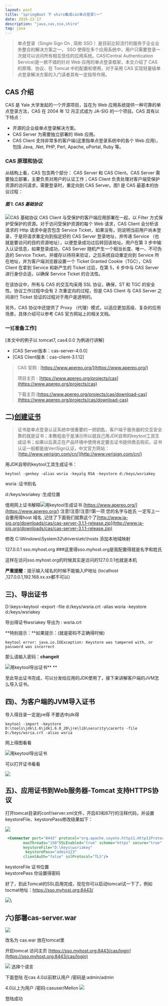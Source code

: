 ```yaml
---
layout: post
title: "springBoot 下 shiro集成cas单点登录(一"
date: 2016-12-17
description: "java,cas,sso,shiro"
tag: java
--- 
```


>  单点登录（Single Sign On , 简称 SSO ）是目前比较流行的服务于企业业务整合的解决方案之一， SSO 使得在多个应用系统中，用户只需要登录一次就可以访问所有相互信任的应用系统。CAS(Central Authentication Service)是一款不错的针对 Web 应用的单点登录框架，本文介绍了 CAS 的原理、协议、在 Tomcat 中的配置和使用，对于采用 CAS 实现轻量级单点登录解决方案的入门读者具有一定指导作用。

## CAS 介绍

CAS 是 Yale 大学发起的一个开源项目，旨在为 Web 应用系统提供一种可靠的单点登录方法，CAS 在 2004 年 12 月正式成为 JA-SIG 的一个项目。CAS 具有以下特点：

- 开源的企业级单点登录解决方案。
- CAS Server 为需要独立部署的 Web 应用。
- CAS Client 支持非常多的客户端(这里指单点登录系统中的各个 Web 应用)，包括 Java, .Net, PHP, Perl, Apache, uPortal, Ruby 等。

### CAS 原理和协议

从结构上看，CAS 包含两个部分： CAS Server 和 CAS Client。CAS Server 需要独立部署，主要负责对用户的认证工作；CAS Client 负责处理对客户端受保护资源的访问请求，需要登录时，重定向到 CAS Server。图1 是 CAS 最基本的协议过程：

##### 图 1. CAS 基础协议
![CAS 基础协议](http://4315e09a.wiz03.com/share/resources/0d05ee77-f6f9-4d9a-91b0-0fda65647310/index_files/0.0828712994698435.png)
CAS Client 与受保护的客户端应用部署在一起，以 Filter 方式保护受保护的资源。对于访问受保护资源的每个 Web 请求，CAS Client 会分析该请求的 Http 请求中是否包含 Service Ticket，如果没有，则说明当前用户尚未登录，于是将请求重定向到指定好的 CAS Server 登录地址，并传递 Service （也就是要访问的目的资源地址），以便登录成功过后转回该地址。用户在第 3 步中输入认证信息，如果登录成功，CAS Server 随机产生一个相当长度、唯一、不可伪造的 Service Ticket，并缓存以待将来验证，之后系统自动重定向到 Service 所在地址，并为客户端浏览器设置一个 Ticket Granted Cookie（TGC），CAS Client 在拿到 Service 和新产生的 Ticket 过后，在第 5，6 步中与 CAS Server 进行身份合适，以确保 Service Ticket 的合法性。

在该协议中，所有与 CAS 的交互均采用 SSL 协议，确保，ST 和 TGC 的安全性。协议工作过程中会有 2 次重定向的过程，但是 CAS Client 与 CAS Server 之间进行 Ticket 验证的过程对于用户是透明的。

另外，CAS 协议中还提供了 Proxy （代理）模式，以适应更加高级、复杂的应用场景，具体介绍可以参考 CAS 官方网站上的相关文档。

### 一)[准备工作]

[本文中的例子以 tomcat7, cas4.0.0 为例进行讲解]

- [CAS Server版本：cas-server-4.0.0]
- [CAS Client版本：cas-client-3.1.12]

>  CAS 官网 : [https://www.apereo.org/](https://www.apereo.org/)
> 
> 
> 
> 
> 
> 项目主页 : [https://www.apereo.org/projects/cas](https://www.apereo.org/projects/cas)
> 
> 
> 
> 
> 
> 下载主页:[https://www.apereo.org/projects/cas/download-cas](https://www.apereo.org/projects/cas/download-cas)

## 二)[创建证书](http://www.ibm.com/developerworks/cn/opensource/os-cn-cas/index.html)

>  证书是单点登录认证系统中很重要的一把钥匙，客户端于服务器的交互安全靠的就是证书；本教程由于是演示所以就自己用JDK自带的keytool工具生成证书；如果以后真正在产品环境中使用肯定要去证书提供商去购买，证书认证一般都是由VeriSign认证，中文官方网站：[http://www.verisign.com/cn/](http://www.verisign.com/cn/)

用JDK自带的keytool工具生成证书：

    

    
    keytool -genkey -alias wsria -keyalg RSA -keystore d:/keys/wsriakey
    
    

wsria :证书别名

d:/keys/wsriakey :生成位置

借用网上证书解释![用keytool生成证书](http://4315e09a.wiz03.com/share/resources/0d05ee77-f6f9-4d9a-91b0-0fda65647310/index_files/0.42969394382089376.png)
[https://www.apereo.org/](https://www.apereo.org/)
注意!注意!注意!!第一项 您的名字与姓氏 一定写上一会要用得host 域名 ,记住了下面我们就靠这个了[http://www.ja-sig.org/downloads/cas/cas-server-3.1.1-release.zip](http://www.ja-sig.org/downloads/cas/cas-server-3.1.1-release.zip)

 

修改  C:\Windows\System32\drivers\etc\hosts  添加本地域映射

127.0.0.1    sso.myhost.org  ###这里得sso.myhost.org是我配置得就是名字和姓氏

这样在访问sso.myhost.org的时候其实是访问的127.0.0.1也就是本机

**严重提醒**：提示输入域名的时候不能输入IP地址 (localhost ,127.0.0.1,192.168.xx.xx都不可以)

## 三)、导出证书

D:\keys>keytool -export -file d:/keys/wsria.crt -alias wsria -keystore d:/keys/wsriakey

导出得证书wsriakey 导出为  : wsria.crt

**特别提示：**如果提示：(就是密码不正确得时候)

    keytool error: java.io.IOException: Keystore was tampered with, or password was incorrect

那么请输入密码：**changeit**

![用keytool导出证书](http://4315e09a.wiz03.com/share/resources/0d05ee77-f6f9-4d9a-91b0-0fda65647310/index_files/0.28842349094338715.png)**
**

至此导出证书完成，可以分发给应用的JDK使用了，接下来讲解客户端的JVM怎么导入证书。

## 四)、为客户端的JVM导入证书

导入得目录一定是jre得 不要选中jdk得

    keytool -import -keystore D:\tools\jdk\1.6\jdk1.6.0_20\jre\lib\security\cacerts -file D:/keys/wsria.crt -alias wsria

网上得图看看

![用keytool导出证书](http://4315e09a.wiz03.com/share/resources/0d05ee77-f6f9-4d9a-91b0-0fda65647310/index_files/0.36022721068002284.png)

可以打开证书看看

![](http://4315e09a.wiz03.com/share/resources/0d05ee77-f6f9-4d9a-91b0-0fda65647310/index_files/10fef397-ffff-4d70-af73-2edcd1baa5fa.png)

 

## 五)、应用证书到Web服务器-Tomcat 支持HTTPS协议

打开tomcat目录的conf/server.xml文件，开启83和87行的注释代码，并设置keystoreFile、keystorePass修改结果如下：

![](http://4315e09a.wiz03.com/share/resources/0d05ee77-f6f9-4d9a-91b0-0fda65647310/index_files/7249c743-cb92-4d73-840e-4de653787198.png)
 

``` xml   
 <Connector port="8443" protocol="org.apache.coyote.http11.Http11Protocol"
        maxThreads="150"SSLEnabled="true" scheme="https" secure="true"
	    keystoreFile="D:\keys\wsriakey"
		 keystorePass="admin123"
        clientAuth="false" sslProtocol="TLS"/>
```    


keystoreFile 证书位置  
keystorePass 你设置得密码

好了，到此Tomcat的SSL启用完成，现在你可以启动tomcat试一下了，例如tocmat地址：https://sso.myhost.org:8443/ 

![](http://4315e09a.wiz03.com/share/resources/0d05ee77-f6f9-4d9a-91b0-0fda65647310/index_files/e65441b1-1003-4134-b801-890755faf255.png)\

## 六)部署cas-server.war

[![](http://4315e09a.wiz03.com/share/resources/0d05ee77-f6f9-4d9a-91b0-0fda65647310/index_files/30536618.png)](![](/share/resources/0d05ee77-f6f9-4d9a-91b0-0fda65647310/index_files/30536618.png))

改名为 cas.war 放在tomcat里

开启tomcat  访问主页  [https://sso.myhost.org:8443/cas/login](https://sso.myhost.org:8443/cas/login)

![](http://4315e09a.wiz03.com/share/resources/0d05ee77-f6f9-4d9a-91b0-0fda65647310/index_files/ee95ce5a-2e24-40ba-b5d5-16a6866bc039.png)
 选择个语言

下面登陆  在cas 4.0以前默认用户 /密码是:admin/admin

4.0以上为用户 /密码:casuser/Mellon
![](http://4315e09a.wiz03.com/share/resources/0d05ee77-f6f9-4d9a-91b0-0fda65647310/index_files/8c9cc266-7740-4720-9b37-d0ce11097cdd.png)

登陆成功